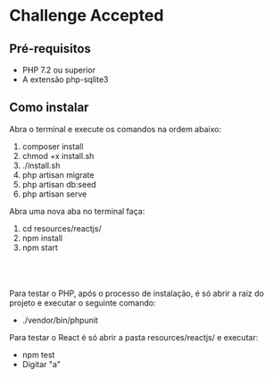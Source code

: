 # Challenge Accepted

## Pré-requisitos
* PHP 7.2 ou superior
* A extensão php-sqlite3

## Como instalar
Abra o terminal e execute os comandos na ordem abaixo:

1. composer install 
2. chmod +x install.sh
3. ./install.sh
4. php artisan migrate
5. php artisan db:seed
6. php artisan serve

Abra uma nova aba no terminal faça:

1. cd resources/reactjs/
2. npm install
3. npm start

<br/>
<br/>

<br/>
Para testar o PHP, após o processo de instalação, é só abrir a raiz do projeto e executar o seguinte comando:

* ./vendor/bin/phpunit

Para testar o React é só abrir a pasta resources/reactjs/ e executar:

* npm test
* Digitar "a"